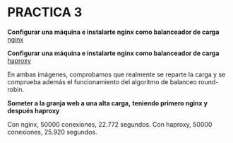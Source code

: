 <h1><b>PRACTICA 3</b></h1>

**Configurar una máquina e instalarte nginx como balanceador de carga**
[nginx](https://github.com/Belindagh/SWAP/blob/master/Practica3/imagenes/nginx.png?raw=true)

**Configurar una máquina e instalarte nginx como balanceador de carga**
[haproxy](https://github.com/Belindagh/SWAP/blob/master/Practica3/imagenes/haproxy.png?raw=true)


En ambas imágenes, comprobamos que realmente se reparte la carga y se comprueba
además el funcionamiento del algoritmo de balanceo round-robin.


**Someter a la granja web a una alta carga,**
**teniendo primero nginx y después haproxy**

Con nginx, 50000 conexiones, 22.772 segundos.
Con haproxy, 50000 conexiones, 25.920 segundos.

